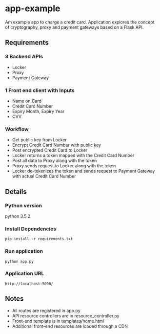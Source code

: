 # app-example
Am example app to charge a credit card. Application explores the concept of cryptography, proxy and payment gateways based on a Flask API.

## Requirements

### 3 Backend APIs

* Locker
* Proxy
* Payment Gateway

### 1 Front end client with Inputs

* Name on Card
* Credit Card Number
* Expiry Month, Expiry Year
* CVV

### Workflow

* Get public key from Locker
* Encrypt Credit Card Number with public key
* Post encrypted Credit Card to Locker
* Locker returns a token mapped with the Credit Card Number
* Post all data to Proxy along with the token
* Proxy sends request to Locker along with the token
* Locker de-tokenizes the token and sends request to Payment Gateway with actual Credit Card Number

## Details

### Python version
python 3.5.2

### Install Dependencies
```
pip install -r requirements.txt
```

### Run application
```
python app.py
```

### Application URL
```
http://localhost:5000/
```

## Notes

* All routes are registered in app.py
* API resource controllers are in resource_controller.py
* Front-end template is in templates/home.html
* Additional front-end resources are loaded through a CDN


